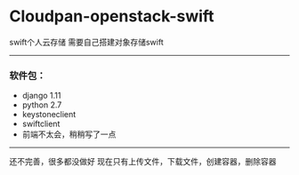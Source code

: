 # Cloudpan-openstack-swift
swift个人云存储
需要自己搭建对象存储swift

---

### 软件包：

- django 1.11
- python 2.7
- keystoneclient
- swiftclient
- 前端不太会，稍稍写了一点

---

还不完善，很多都没做好
现在只有上传文件，下载文件，创建容器，删除容器
